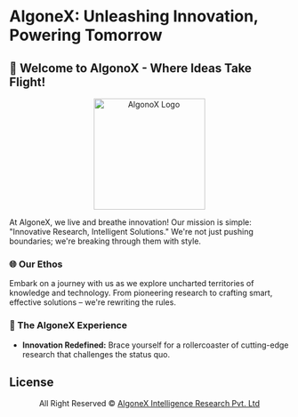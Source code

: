 # AlgoneX: Unleashing Innovation, Powering Tomorrow


## 🚀 Welcome to AlgonoX - Where Ideas Take Flight!

<div align="center">
 <img src="download-removebg.png" alt="AlgonoX Logo" width="200" height="200">
</div>


At AlgoneX, we live and breathe innovation! Our mission is simple: "Innovative Research, Intelligent Solutions." We're not just pushing boundaries; we're breaking through them with style.

### 🌐 Our Ethos

Embark on a journey with us as we explore uncharted territories of knowledge and technology. From pioneering research to crafting smart, effective solutions – we're rewriting the rules.

### 🚀 The AlgoneX Experience

- **Innovation Redefined:** Brace yourself for a rollercoaster of cutting-edge research that challenges the status quo.

## License

<div align="center">
  All Right Reserved © <a href="https://github.com/AlgoneX/Code-Licence/blob/1ec338af4c0ee168b70bff52df366b10724f606f/LICENSE">AlgoneX Intelligence Research Pvt. Ltd</a>
</div>

